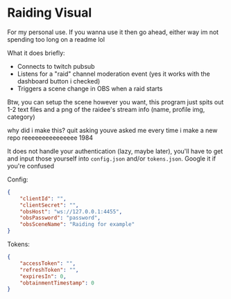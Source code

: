# Raiding Visual

For my personal use. If you wanna use it then go ahead, either way im not spending too long on a readme lol

What it does briefly:
- Connects to twitch pubsub
- Listens for a "raid" channel moderation event (yes it works with the dashboard button i checked)
- Triggers a scene change in OBS when a raid starts

Btw, you can setup the scene however you want, this program just spits out 1-2 text files and a png of the raidee's stream info (name, profile img, category)

why did i make this? quit asking youve asked me every time i make a new repo reeeeeeeeeeeeeee 1984

It does not handle your authentication (lazy, maybe later), you'll have to get and input those yourself into `config.json` and/or `tokens.json`. Google it if you're confused

Config: 
```json
{
    "clientId": "",
    "clientSecret": "",
    "obsHost": "ws://127.0.0.1:4455",
    "obsPassword": "password",
    "obsSceneName": "Raiding for example"
}
```

Tokens:
```json
{
    "accessToken": "",
    "refreshToken": "",
    "expiresIn": 0,
    "obtainmentTimestamp": 0
}
```
